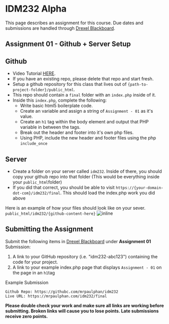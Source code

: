 # IDM232 Alpha

This page describes an assignment for this course. Due dates and submissions are handled through [Drexel Blackboard](https://learn.dcollege.net/).

## Assignment 01 - Github + Server Setup

## Github

- Video Tutorial [HERE](https://www.youtube.com/watch?v=4BnGWx5HWyI).
- If you have an existing repo, please delete that repo and start fresh.
- Setup a github repository for this class that lives out of `{path-to-project-folder}/public_html`.
- This repo should contain a `final` folder with an `index.php` inside of it.
- Inside this `index.php`, complete the following:
  - Write basic html5 boilerplate code.
  - Create an variable and assign a string of `Assignment - 01` as it's value.
  - Create an `h1` tag within the body element and output that PHP variable in between the tags.
  - Break out the header and footer into it's own php files.
  - Using PHP, include the new header and footer files using the php `include_once`

## Server

- Create a folder on your server called `idm232`. Inside of there, you should copy your github repo into that folder (This would be everything inside your `public_html`folder)
- If you did that correct, you should be able to visit `https://{your-domain-dot-com}/idm232/final`. This should load the index.php work you did above

Here is an example of how your files should look like on your sever. `public_html/idm232/{github-content-here}`
![inline](https://github.com/mrpaulphan/idm232/blob/a6cfdbd9b0ec4e4fe74891f99ad3634db053b618/assets/images/hosting_structure.png)

## Submitting the Assignment

Submit the following items in [Drexel Blackboard](https://learn.dcollege.net/) under **Assignment 01** Submission:

1. A link to your GitHub repository (i.e. "idm232-abc123") containing the code for your project.
2. A link to your example index.php page that displays `Assignment - 01` on the page in an `h1`tag

Example Submission

```
Github Repo: https://githubc.com/mrpaulphan/idm232
Live URL: https://mrpaulphan.com/idm232/final
```

**Please double check your work and make sure all links are working before submitting. Broken links will cause you to lose points. Late submissions receive zero points.**
